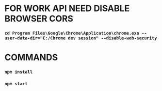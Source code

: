 # FOR WORK API NEED DISABLE BROWSER CORS

### `cd Program Files\Google\Chrome\Application\chrome.exe --user-data-dir="C:/Chrome dev session" --disable-web-security`

# COMMANDS

### `npm install`

### `npm start`
